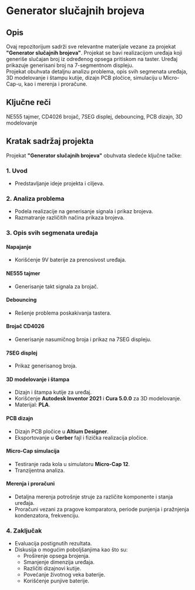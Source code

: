 # Generator slučajnih brojeva

## Opis  
Ovaj repozitorijum sadrži sve relevantne materijale vezane za projekat **"Generator slučajnih brojeva"**. Projekat se bavi realizacijom uređaja koji generiše slučajan broj iz određenog opsega pritiskom na taster. Uređaj prikazuje generisani broj na 7-segmentnom displeju.  
Projekat obuhvata detaljnu analizu problema, opis svih segmenata uređaja, 3D modelovanje i štampu kutije, dizajn PCB pločice, simulaciju u Micro-Cap-u, kao i merenja i proračune.

## Ključne reči  
NE555 tajmer, CD4026 brojač, 7SEG displej, debouncing, PCB dizajn, 3D modelovanje  

## Kratak sadržaj projekta  
Projekat **"Generator slučajnih brojeva"** obuhvata sledeće ključne tačke:

### 1. Uvod  
- Predstavljanje ideje projekta i ciljeva.

### 2. Analiza problema  
- Podela realizacije na generisanje signala i prikaz brojeva.  
- Razmatranje različitih načina prikaza brojeva.

### 3. Opis svih segmenata uređaja  

#### Napajanje  
- Korišćenje 9V baterije za prenosivost uređaja.

#### NE555 tajmer  
- Generisanje takt signala za brojač.

#### Debouncing  
- Rešenje problema poskakivanja tastera.

#### Brojač CD4026  
- Generisanje nasumičnog broja i prikaz na 7SEG displeju.

#### 7SEG displej  
- Prikaz generisanog broja.

#### 3D modelovanje i štampa  
- Dizajn i štampa kutije za uređaj.  
- Korišćenje **Autodesk Inventor 2021** i **Cura 5.0.0** za 3D modelovanje.  
- Materijal: **PLA**.

#### PCB dizajn  
- Dizajn PCB pločice u **Altium Designer**.  
- Eksportovanje u **Gerber** fajl i fizička realizacija pločice.

#### Micro-Cap simulacija  
- Testiranje rada kola u simulatoru **Micro-Cap 12**.  
- Tranzijentna analiza.

#### Merenja i proračuni  
- Detaljna merenja potrošnje struje za različite komponente i stanja uređaja.  
- Proračuni vezani za pragove komparatora, periode punjenja i pražnjenja kondenzatora, frekvenciju.

### 4. Zaključak  
- Evaluacija postignutih rezultata.  
- Diskusija o mogućim poboljšanjima kao što su:  
  - Proširenje opsega brojenja.  
  - Smanjenje dimenzija uređaja.  
  - Različiti dizajnovi kutije.  
  - Povećanje životnog veka baterije.  
  - Korišćenje punjive baterije.
